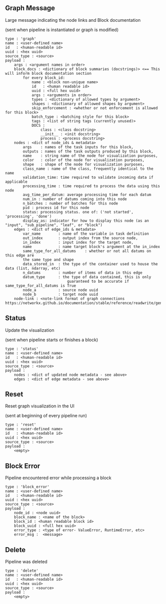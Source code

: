 ## Graph Message
Large message indicating the node links and Block documentation

(sent when pipeline is instantiated or graph is modified)

    type : 'graph'
    name : <user-defined name>
    id   : <human-readable id>
    uuid : <hex uuid>
    source_type : <source>
    payload :
        args : <argument names in order>
        block_docs : <dictionary of block summaries (docstrings)> <== This will inform block documentation section
            for every block_id:
                name : <block non-unique name>
                id   : <human readable id>
                uuid : <full hex uuid>
                args : <arguments in order>
                types : <dictionary of allowed types by argument>
                shapes : <dictionary of allowed shapes by argument>
                skip_enforcement : <whether or not enforcement is allowed for this block>
                batch_type : <batching style for this block>
                tags : <list of string tags (currently unused)>
                DOCS :
                    class : <class docstring>
                    __init__ : <init docstring>
                    process : <process docstring>
        nodes : <dict of node_ids & metadata>
            args    : names of the task inputs for this block,
            outputs : names of the task outputs produced by this block,
            name    : string name of the node for visualization purposes,
            color   : color of the node for visualization purposes,
            shape   : shape of the node for visualization purposes,
            class_name : name of the class, frequently identical to the name
            validation_time: time required to validate incoming data if applicable
            processing_time : time required to process the data using this node
            avg_time_per_datum: average processing time for each datum
            num_in : number of datums coming into this node
            n_batches : number of batches for this node
            pid : process id for this node
            status: processing status. one of: ('not started', 'processing', 'done')
            display_as: indicator for how to display this node (as an "input", "sub_pipeline", "leaf", or "block")
        edges : <dict of edge_ids & metadata>
            var_name        : name of the variable in task definition
            out_index       : output index from the source node,
            in_index        : input index for the target node,
            name            : name target block's argument at the in_index
            same_type_for_all_datums    : whether or not all datums on this edge are
            the same type and shape
            data_stored_in  : the type of the container used to house the data (list, ndarray, etc)
            n_datums        : number of items of data in this edge
            datum_type      : the type of data contained, this is only
                                guaranteed to be accurate if same_type_for_all_datums is True
            node_a          : source node uuid
            node_b          : target node uuid
        node-link : <note-link format of graph connections https://networkx.github.io/documentation/stable/reference/readwrite/generated/networkx.readwrite.json_graph.node_link_data.html>

## Status
Update the visualization

(sent when pipeline starts or finishes a block)

    type : 'status'
    name : <user-defined name>
    id   : <human-readable id>
    uuid : <hex uuid>
    source_type : <source>
    payload :
        nodes : <dict of updated node metadata - see above>
        edges : <dict of edge metadata - see above>

## Reset
Reset graph visualization in the UI

(sent at beginning of every pipeline run)

    type : 'reset'
    name : <user-defined name>
    id   : <human-readable id>
    uuid : <hex uuid>
    source_type : <source>
    payload :
        <empty>


## Block Error
Pipeline encountered error while processing a block

    type : 'block_error'
    name : <user-defined name>
    id   : <human-readable id>
    uuid : <hex uuid>
    source_type : <source>
    payload :
        node_id : <node uuid>
        block_name : <name of the block>
        block_id : <human readable block id>
        block_uuid : <full hex uuid>
        error_type : <type of error- ValueError, RuntimeError, etc>
        error_msg :  <message>


## Delete
Pipeline was deleted

    type : 'delete'
    name : <user-defined name>
    id   : <human-readable id>
    uuid : <hex uuid>
    source_type : <source>
    payload :
        <empty>
